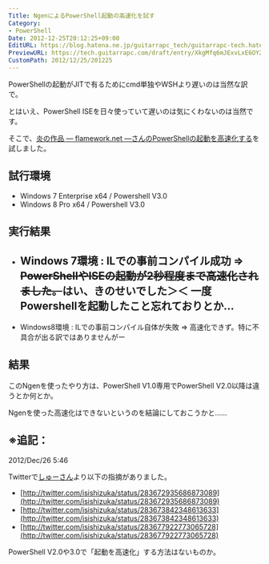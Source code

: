 ```yaml
---
Title: NgenによるPowerShell起動の高速化を試す
Category:
- PowerShell
Date: 2012-12-25T20:12:25+09:00
EditURL: https://blog.hatena.ne.jp/guitarrapc_tech/guitarrapc-tech.hatenablog.com/atom/entry/6802418398340181959
PreviewURL: https://tech.guitarrapc.com/draft/entry/XkgMfq6mJExvLxE6OY2ho6uOc90
CustomPath: 2012/12/25/201225
---
```


<!--
Date: 2012-12-25T20:12:25+09:00
URL: https://tech.guitarrapc.com/entry/2012/12/25/201225
-->

PowerShellの起動がJITで有るためにcmd単独やWSHより遅いのは当然な訳で。

とはいえ、PowerShell ISEを日々使っていて遅いのは気にくわないのは当然です。

そこで、[炎の作品 ― flamework.net ―さんのPowerShellの起動を高速化する](http://flamework.net/powershell-%e3%81%ae%e8%b5%b7%e5%8b%95%e3%82%92%e9%ab%98%e9%80%9f%e5%8c%96%e3%81%99%e3%82%8b/)を試しました。

## 試行環境

- Windows 7 Enterprise x64 / Powershell V3.0
- Windows 8 Pro x64 / Powershell V3.0

## 実行結果

- Windows 7環境 : ILでの事前コンパイル成功 =&gt; <del datetime="2012-12-25T20:51:15+00:00">PowerShellやISEの起動が2秒程度まで高速化されました。</del>はい、きのせいでした＞＜ 一度Powershellを起動したこと忘れておりとか…
	-
- Windows8環境 : ILでの事前コンパイル自体が失敗 =&gt; 高速化できず。特に不具合が出る訳ではありませんがー

## 結果

このNgenを使ったやり方は、PowerShell V1.0専用でPowerShell V2.0以降は違うとか何とか。

Ngenを使った高速化はできないというのを結論にしておこうかと……

## ※追記：

2012/Dec/26 5:46

Twitterで[しゅーさん](https://twitter.com/isishizuka)より以下の指摘がありました。

* [http://twitter.com/isishizuka/status/283672935686873089](http://twitter.com/isishizuka/status/283672935686873089)
* [http://twitter.com/isishizuka/status/283673842348613633](http://twitter.com/isishizuka/status/283673842348613633)
* [http://twitter.com/isishizuka/status/283677922773065728](http://twitter.com/isishizuka/status/283677922773065728)

PowerShell V2.0や3.0で「起動を高速化」する方法はないものか。
